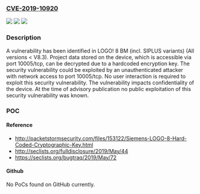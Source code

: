 ### [CVE-2019-10920](https://cve.mitre.org/cgi-bin/cvename.cgi?name=CVE-2019-10920)
![](https://img.shields.io/static/v1?label=Product&message=LOGO!%208%20BM%20(incl.%20SIPLUS%20variants)&color=blue)
![](https://img.shields.io/static/v1?label=Version&message=n%2Fa&color=blue)
![](https://img.shields.io/static/v1?label=Vulnerability&message=CWE-321%3A%20Use%20of%20Hard-coded%20Cryptographic%20Key&color=brighgreen)

### Description

A vulnerability has been identified in LOGO! 8 BM (incl. SIPLUS variants) (All versions < V8.3). Project data stored on the device, which is accessible via port 10005/tcp, can be decrypted due to a hardcoded encryption key. The security vulnerability could be exploited by an unauthenticated attacker with network access to port 10005/tcp. No user interaction is required to exploit this security vulnerability. The vulnerability impacts confidentiality of the device. At the time of advisory publication no public exploitation of this security vulnerability was known.

### POC

#### Reference
- http://packetstormsecurity.com/files/153122/Siemens-LOGO-8-Hard-Coded-Cryptographic-Key.html
- http://seclists.org/fulldisclosure/2019/May/44
- https://seclists.org/bugtraq/2019/May/72

#### Github
No PoCs found on GitHub currently.

